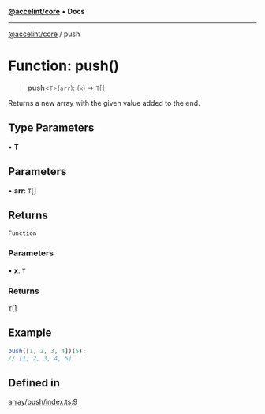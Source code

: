 [**@accelint/core**](../README.md) • **Docs**

***

[@accelint/core](../README.md) / push

# Function: push()

> **push**\<`T`\>(`arr`): (`x`) => `T`[]

Returns a new array with the given value added to the end.

## Type Parameters

• **T**

## Parameters

• **arr**: `T`[]

## Returns

`Function`

### Parameters

• **x**: `T`

### Returns

`T`[]

## Example

```ts
push([1, 2, 3, 4])(5);
// [1, 2, 3, 4, 5]
```

## Defined in

[array/push/index.ts:9](https://github.com/gohypergiant/standard-toolkit/blob/258694cea8ed8bbd956b3cf5da47c2c9debcf127/packages/core/src/array/push/index.ts#L9)
